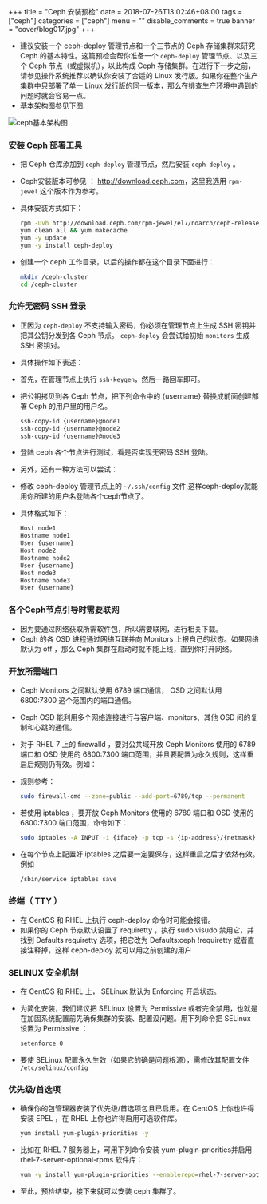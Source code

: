 +++
title = "Ceph 安装预检"
date = 2018-07-26T13:02:46+08:00
tags = ["ceph"]
categories = ["ceph"]
menu = ""
disable_comments = true
banner = "cover/blog017.jpg"
+++

- 建议安装一个 ceph-deploy 管理节点和一个三节点的 Ceph 存储集群来研究 Ceph 的基本特性。这篇预检会帮你准备一个 `ceph-deploy` 管理节点、以及三个 Ceph 节点（或虚拟机），以此构成 Ceph 存储集群。在进行下一步之前，请参见操作系统推荐以确认你安装了合适的 Linux 发行版。如果你在整个生产集群中只部署了单一 Linux 发行版的同一版本，那么在排查生产环境中遇到的问题时就会容易一点。
- 基本架构图参见下图:

![ceph基本架构图](http://p8pht6nl3.bkt.clouddn.com/ceph1.png)

### 安装 Ceph 部署工具
- 把 Ceph 仓库添加到 `ceph-deploy` 管理节点，然后安装 `ceph-deploy` 。
- Ceph安装版本可参见 ： <http://download.ceph.com>，这里我选用 `rpm-jewel` 这个版本作为参考。
- 具体安装方式如下：
  
    ```bash
    rpm -Uvh http://download.ceph.com/rpm-jewel/el7/noarch/ceph-release-1-1.el7.noarch.rpm
    yum clean all && yum makecache
    yum -y update
    yum -y install ceph-deploy
    ```

- 创建一个 ceph 工作目录，以后的操作都在这个目录下面进行：
  
    ```bash
    mkdir /ceph-cluster
    cd /ceph-cluster
    ```

### 允许无密码 SSH 登录
- 正因为 `ceph-deploy` 不支持输入密码，你必须在管理节点上生成 SSH 密钥并把其公钥分发到各 Ceph 节点。 `ceph-deploy` 会尝试给初始 `monitors` 生成 SSH 密钥对。
- 具体操作如下表述：
- 首先，在管理节点上执行 `ssh-keygen`，然后一路回车即可。
- 把公钥拷贝到各 Ceph 节点，把下列命令中的 {username} 替换成前面创建部署 Ceph 的用户里的用户名。
  
    ```bash
    ssh-copy-id {username}@node1
    ssh-copy-id {username}@node2
    ssh-copy-id {username}@node3
    ```

- 登陆 ceph 各个节点进行测试，看是否实现无密码 SSH 登陆。
- 另外，还有一种方法可以尝试：
- 修改 ceph-deploy 管理节点上的 `~/.ssh/config` 文件,这样ceph-deploy就能用你所建的用户名登陆各个ceph节点了。
- 具体格式如下：
  
    ```bash
    Host node1
    Hostname node1
    User {username}
    Host node2
    Hostname node2
    User {username}
    Host node3
    Hostname node3
    User {username}
    ```

### 各个Ceph节点引导时需要联网
- 因为要通过网络获取所需软件包，所以需要联网，进行相关下载。
- Ceph 的各 OSD 进程通过网络互联并向 Monitors 上报自己的状态。如果网络默认为 off ，那么 Ceph 集群在启动时就不能上线，直到你打开网络。

### 开放所需端口
- Ceph Monitors 之间默认使用 6789 端口通信， OSD 之间默认用 6800:7300 这个范围内的端口通信。
- Ceph OSD 能利用多个网络连接进行与客户端、monitors、其他 OSD 间的复制和心跳的通信。
- 对于 RHEL 7 上的 firewalld ，要对公共域开放 Ceph Monitors 使用的 6789 端口和 OSD 使用的 6800:7300 端口范围，并且要配置为永久规则，这样重启后规则仍有效。例如：
- 规则参考：
  
    ```bash
    sudo firewall-cmd --zone=public --add-port=6789/tcp --permanent
    ```

- 若使用 iptables ，要开放 Ceph Monitors 使用的 6789 端口和 OSD 使用的 6800:7300 端口范围，命令如下：

    ```bash
    sudo iptables -A INPUT -i {iface} -p tcp -s {ip-address}/{netmask} --dport 6789 -j ACCEPT
    ```

- 在每个节点上配置好 iptables 之后要一定要保存，这样重启之后才依然有效。例如
  
    ```bash
    /sbin/service iptables save
    ```

### 终端（ TTY ）
- 在 CentOS 和 RHEL 上执行 ceph-deploy 命令时可能会报错。
- 如果你的 Ceph 节点默认设置了 requiretty ，执行 sudo visudo 禁用它，并找到 Defaults requiretty 选项，把它改为 Defaults:ceph !requiretty 或者直接注释掉，这样 ceph-deploy 就可以用之前创建的用户

### SELINUX 安全机制
- 在 CentOS 和 RHEL 上， SELinux 默认为 Enforcing 开启状态。
- 为简化安装，我们建议把 SELinux 设置为 Permissive 或者完全禁用，也就是在加固系统配置前先确保集群的安装、配置没问题。用下列命令把 SELinux 设置为 Permissive ：
  
    ```bash
    setenforce 0
    ```

- 要使 SELinux 配置永久生效（如果它的确是问题根源），需修改其配置文件 `/etc/selinux/config`

### 优先级/首选项
- 确保你的包管理器安装了优先级/首选项包且已启用。在 CentOS 上你也许得安装 EPEL ，在 RHEL 上你也许得启用可选软件库。
  
    ```bash
    yum install yum-plugin-priorities -y
    ```
- 比如在 RHEL 7 服务器上，可用下列命令安装 yum-plugin-priorities并启用 rhel-7-server-optional-rpms 软件库：
  
    ```bash
    yum -y install yum-plugin-priorities --enablerepo=rhel-7-server-optional-rpms
    ```

- 至此，预检结束，接下来就可以安装 ceph 集群了。
